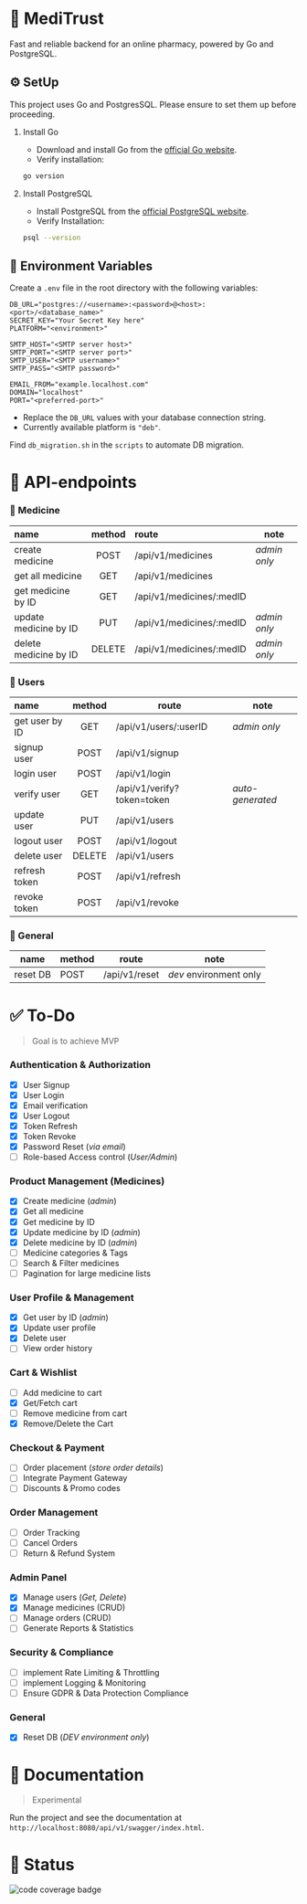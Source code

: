 # 🏥 MediTrust

Fast and reliable backend for an online pharmacy, powered by Go and PostgreSQL.

## ⚙️ SetUp

This project uses Go and PostgresSQL. Please ensure to set them up before proceeding.

1. Install Go
   - Download and install Go from the [official Go website](https://go.dev/dl/).
   - Verify installation:

    ```bash
    go version
    ```

2. Install PostgreSQL
    - Install PostgreSQL from the [official PostgreSQL website](https://www.postgresql.org/download/).
    - Verify Installation:

    ```bash
    psql --version
    ````


## 🔐 Environment Variables

Create a `.env` file in the root directory with the following variables:

```env
DB_URL="postgres://<username>:<password>@<host>:<port>/<database_name>"
SECRET_KEY="Your Secret Key here"
PLATFORM="<environment>"

SMTP_HOST="<SMTP server host>"
SMTP_PORT="<SMTP server port>"
SMTP_USER="<SMTP username>"
SMTP_PASS="<SMTP password>"

EMAIL_FROM="example.localhost.com"
DOMAIN="localhost"
PORT="<preferred-port>"
```
- Replace the `DB_URL` values with your database connection string.
- Currently available platform is `"deb"`.

Find `db_migration.sh` in the `scripts` to automate DB migration.

# 📌 API-endpoints

### 💊 Medicine

| name                  | method | route                    | note         |
| :-------------------- | :----: | :----------------------- | ------------ |
| create medicine       |  POST  | /api/v1/medicines        | *admin only* |
| get all medicine      |  GET   | /api/v1/medicines        |
| get medicine by ID    |  GET   | /api/v1/medicines/:medID |
| update medicine by ID |  PUT   | /api/v1/medicines/:medID | *admin only* |
| delete medicine by ID | DELETE | /api/v1/medicines/:medID | *admin only* |

### 👤 Users

| name           | method | route                      | note             |
| :------------- | :----: | -------------------------- | ---------------- |
| get user by ID |  GET   | /api/v1/users/:userID      | *admin only*     |
| signup user    |  POST  | /api/v1/signup             |
| login user     |  POST  | /api/v1/login              |
| verify user    |  GET   | /api/v1/verify?token=token | *auto-generated* |
| update user    |  PUT   | /api/v1/users              |
| logout user    |  POST  | /api/v1/logout             |
| delete user    | DELETE | /api/v1/users              |
| refresh token  |  POST  | /api/v1/refresh            |
| revoke token   |  POST  | /api/v1/revoke             |

### 🔄 General

| name     | method | route         | note                   |
| -------- | ------ | ------------- | ---------------------- |
| reset DB | POST   | /api/v1/reset | *dev* environment only |



# ✅ To-Do

> Goal is to achieve MVP

### Authentication & Authorization

- [x] User Signup
- [x] User Login
- [x] Email verification
- [x] User Logout
- [x] Token Refresh
- [x] Token Revoke
- [x] Password Reset (*via email*)
- [ ] Role-based Access control (*User/Admin*)

### Product Management (Medicines)

- [x] Create medicine (*admin*)
- [x] Get all medicine
- [x] Get medicine by ID
- [x] Update medicine by ID (*admin*)
- [x] Delete medicine by ID (*admin*)
- [ ] Medicine categories & Tags
- [ ] Search & Filter medicines
- [ ] Pagination for large medicine lists

### User Profile & Management

- [x] Get user by ID (*admin*)
- [x] Update user profile
- [x] Delete user
- [ ] View order history

### Cart & Wishlist

- [ ] Add medicine to cart
- [x] Get/Fetch cart
- [ ] Remove medicine from cart
- [x] Remove/Delete the Cart

### Checkout & Payment

- [ ] Order placement (*store order details*)
- [ ] Integrate Payment Gateway
- [ ] Discounts & Promo codes

### Order Management

- [ ] Order Tracking
- [ ] Cancel Orders
- [ ] Return & Refund System

### Admin Panel

- [x] Manage users (*Get, Delete*)
- [x] Manage medicines (CRUD)
- [ ] Manage orders (CRUD)
- [ ] Generate Reports & Statistics

### Security & Compliance

- [ ] implement Rate Limiting & Throttling
- [ ] implement Logging & Monitoring
- [ ] Ensure GDPR & Data Protection Compliance

### General

- [x] Reset DB (*DEV environment only*)


# 📖 Documentation

> Experimental

Run the project and see the documentation at `http://localhost:8080/api/v1/swagger/index.html`.

# 🚀 Status

![code coverage badge](https://github.com/Dhar01/medicine-app/actions/workflows/ci.yml/badge.svg)
